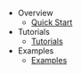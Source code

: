 * Overview
    * [Quick Start](quick_start.md)
* Tutorials
    * [Tutorials](tutorials/tutorials.md)
* Examples
    * [Examples](examples/examples.md)

